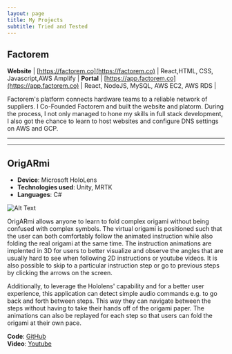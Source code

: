 ```yaml
---
layout: page
title: My Projects
subtitle: Tried and Tested
---
```


## Factorem
**Website** | [https://factorem.co](https://factorem.co) | React,HTML, CSS, Javascript,AWS Amplify   |
**Portal** | [https://app.factorem.co](https://app.factorem.co) | React, NodeJS, MySQL, AWS EC2, AWS RDS |

Factorem's platform connects hardware teams to a reliable network of suppliers. I Co-Founded Factorem and built the website and platorm. During the process, I not only managed to hone my skills in full stack development, I also got the chance to learn to host websites and configure DNS settings on AWS and GCP.

---
---

## OrigARmi
- **Device**: Microsoft HoloLens
- **Technologies used**: Unity, MRTK
- **Languages**: C#

![Alt Text](https://i.imgur.com/6FaTZzf.gif)

OrigARmi allows anyone to learn to fold complex origami without being confused with complex symbols. The virtual origami is positioned such that the user can both comfortably follow the animated instruction while also folding the real origami at the same time. The instruction animations are implented in 3D for users to better visualize and observe the angles that are usually hard to see when following 2D instructions or youtube videos. It is also possible to skip to a particular instruction step or go to previous steps by clicking the arrows on the screen.

Additionally, to leverage the Hololens' capability and for a better user experience, this application can detect simple audio commands e.g. to go back and forth between steps. This way they can navigate between the steps without having to take their hands off of the origami paper. The animations can also be replayed for each step so that users can fold the origami at their own pace.


**Code**: [GitHub](https://github.com/CS4240-team/Origami.git)  
**Video**: [Youtube](https://www.youtube.com/watch?v=jsjlMVgSkG0&feature=youtu.be)
